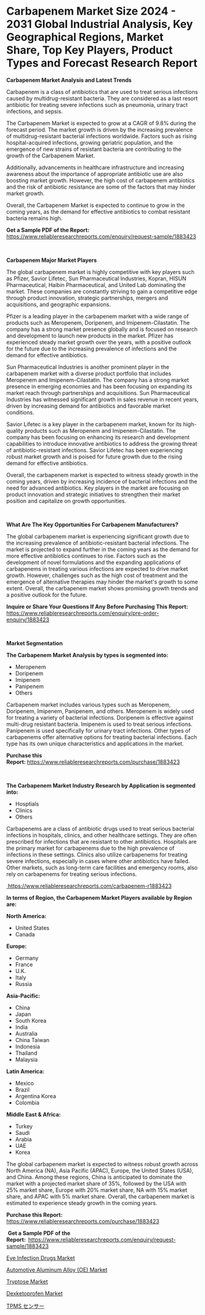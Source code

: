 <p><h1>Carbapenem Market Size 2024 - 2031 Global Industrial Analysis, Key Geographical Regions, Market Share, Top Key Players, Product Types and Forecast Research Report</h1></p><p><strong>Carbapenem Market Analysis and Latest Trends</strong></p>
<p><p>Carbapenem is a class of antibiotics that are used to treat serious infections caused by multidrug-resistant bacteria. They are considered as a last resort antibiotic for treating severe infections such as pneumonia, urinary tract infections, and sepsis.</p><p>The Carbapenem Market is expected to grow at a CAGR of 9.8% during the forecast period. The market growth is driven by the increasing prevalence of multidrug-resistant bacterial infections worldwide. Factors such as rising hospital-acquired infections, growing geriatric population, and the emergence of new strains of resistant bacteria are contributing to the growth of the Carbapenem Market.</p><p>Additionally, advancements in healthcare infrastructure and increasing awareness about the importance of appropriate antibiotic use are also boosting market growth. However, the high cost of carbapenem antibiotics and the risk of antibiotic resistance are some of the factors that may hinder market growth.</p><p>Overall, the Carbapenem Market is expected to continue to grow in the coming years, as the demand for effective antibiotics to combat resistant bacteria remains high.</p></p>
<p><strong>Get a Sample PDF of the Report:&nbsp;</strong> <a href="https://www.reliableresearchreports.com/enquiry/request-sample/1883423">https://www.reliableresearchreports.com/enquiry/request-sample/1883423</a></p>
<p>&nbsp;</p>
<p><strong>Carbapenem Major Market Players</strong></p>
<p><p>The global carbapenem market is highly competitive with key players such as Pfizer, Savior Lifetec, Sun Pharmaceutical Industries, Kopran, HISUN Pharmaceutical, Haibin Pharmaceutical, and United Lab dominating the market. These companies are constantly striving to gain a competitive edge through product innovation, strategic partnerships, mergers and acquisitions, and geographic expansions.</p><p>Pfizer is a leading player in the carbapenem market with a wide range of products such as Meropenem, Doripenem, and Imipenem-Cilastatin. The company has a strong market presence globally and is focused on research and development to launch new products in the market. Pfizer has experienced steady market growth over the years, with a positive outlook for the future due to the increasing prevalence of infections and the demand for effective antibiotics.</p><p>Sun Pharmaceutical Industries is another prominent player in the carbapenem market with a diverse product portfolio that includes Meropenem and Imipenem-Cilastatin. The company has a strong market presence in emerging economies and has been focusing on expanding its market reach through partnerships and acquisitions. Sun Pharmaceutical Industries has witnessed significant growth in sales revenue in recent years, driven by increasing demand for antibiotics and favorable market conditions.</p><p>Savior Lifetec is a key player in the carbapenem market, known for its high-quality products such as Meropenem and Imipenem-Cilastatin. The company has been focusing on enhancing its research and development capabilities to introduce innovative antibiotics to address the growing threat of antibiotic-resistant infections. Savior Lifetec has been experiencing robust market growth and is poised for future growth due to the rising demand for effective antibiotics.</p><p>Overall, the carbapenem market is expected to witness steady growth in the coming years, driven by increasing incidence of bacterial infections and the need for advanced antibiotics. Key players in the market are focusing on product innovation and strategic initiatives to strengthen their market position and capitalize on growth opportunities.</p></p>
<p>&nbsp;</p>
<p><strong>What Are The Key Opportunities For Carbapenem Manufacturers?</strong></p>
<p><p>The global carbapenem market is experiencing significant growth due to the increasing prevalence of antibiotic-resistant bacterial infections. The market is projected to expand further in the coming years as the demand for more effective antibiotics continues to rise. Factors such as the development of novel formulations and the expanding applications of carbapenems in treating various infections are expected to drive market growth. However, challenges such as the high cost of treatment and the emergence of alternative therapies may hinder the market's growth to some extent. Overall, the carbapenem market shows promising growth trends and a positive outlook for the future.</p></p>
<p><strong>Inquire or Share Your Questions If Any Before Purchasing This Report:</strong> <a href="https://www.reliableresearchreports.com/enquiry/pre-order-enquiry/1883423">https://www.reliableresearchreports.com/enquiry/pre-order-enquiry/1883423</a></p>
<p>&nbsp;</p>
<p><strong>Market Segmentation</strong></p>
<p><strong>The Carbapenem Market Analysis by types is segmented into:</strong></p>
<p><ul><li>Meropenem</li><li>Doripenem</li><li>Imipenem</li><li>Panipenem</li><li>Others</li></ul></p>
<p><p>Carbapenem market includes various types such as Meropenem, Doripenem, Imipenem, Panipenem, and others. Meropenem is widely used for treating a variety of bacterial infections. Doripenem is effective against multi-drug resistant bacteria. Imipenem is used to treat serious infections. Panipenem is used specifically for urinary tract infections. Other types of carbapenems offer alternative options for treating bacterial infections. Each type has its own unique characteristics and applications in the market.</p></p>
<p><strong>Purchase this Report:&nbsp;</strong><a href="https://www.reliableresearchreports.com/purchase/1883423">https://www.reliableresearchreports.com/purchase/1883423</a></p>
<p>&nbsp;</p>
<p><strong>The Carbapenem Market Industry Research by Application is segmented into:</strong></p>
<p><ul><li>Hosptials</li><li>Clinics</li><li>Others</li></ul></p>
<p><p>Carbapenems are a class of antibiotic drugs used to treat serious bacterial infections in hospitals, clinics, and other healthcare settings. They are often prescribed for infections that are resistant to other antibiotics. Hospitals are the primary market for carbapenems due to the high prevalence of infections in these settings. Clinics also utilize carbapenems for treating severe infections, especially in cases where other antibiotics have failed. Other markets, such as long-term care facilities and emergency rooms, also rely on carbapenems for treating serious infections.</p></p>
<p><a href="https://www.reliableresearchreports.com/carbapenem-r1883423">&nbsp;https://www.reliableresearchreports.com/carbapenem-r1883423</a></p>
<p><strong>In terms of Region, the Carbapenem Market Players available by Region are:</strong></p>
<p>
    <p> <strong> North America: </strong>
        <ul>
            <li>United States</li>
            <li>Canada</li>
        </ul>
        </p> 
    <p> <strong> Europe: </strong>
        <ul>
            <li>Germany</li>
            <li>France</li>
            <li>U.K.</li>
            <li>Italy</li>
            <li>Russia</li>
        </ul>
        </p> 
    <p> <strong> Asia-Pacific: </strong>
        <ul>
            <li>China</li>
            <li>Japan</li>
            <li>South Korea</li>
            <li>India</li>
            <li>Australia</li>
            <li>China Taiwan</li>
            <li>Indonesia</li>
            <li>Thailand</li>
            <li>Malaysia</li>
        </ul>
        </p> 
    <p> <strong> Latin America: </strong>
        <ul>
            <li>Mexico</li>
            <li>Brazil</li>
            <li>Argentina Korea</li>
            <li>Colombia</li>
        </ul>
        </p> 
    <p> <strong> Middle East & Africa: </strong>
        <ul>
            <li>Turkey</li>
            <li>Saudi</li>
            <li>Arabia</li>
            <li>UAE</li>
            <li>Korea</li>
        </ul>
    </p>
    </p>
<p><p>The global carbapenem market is expected to witness robust growth across North America (NA), Asia Pacific (APAC), Europe, the United States (USA), and China. Among these regions, China is anticipated to dominate the market with a projected market share of 35%, followed by the USA with 25% market share, Europe with 20% market share, NA with 15% market share, and APAC with 5% market share. Overall, the carbapenem market is estimated to experience steady growth in the coming years.</p></p>
<p><strong>Purchase this Report: </strong><a href="https://www.reliableresearchreports.com/purchase/1883423">https://www.reliableresearchreports.com/purchase/1883423</a></p>
<p>&nbsp;<strong>Get a Sample PDF of the Report:&nbsp;&nbsp;</strong><a href="https://www.reliableresearchreports.com/enquiry/request-sample/1883423">https://www.reliableresearchreports.com/enquiry/request-sample/1883423</a></p>
<p><strong></strong></p>
<p><p><a href="https://github.com/shotows/Market-Research-Report-List-2/blob/main/eye-infection-drugs-market.md">Eye Infection Drugs Market</a></p><p><a href="https://issuu.com/reportprime-2/docs/automotive-aluminum-alloy-oe-market-size-2030.pptx">Automotive Aluminum Alloy (OE) Market</a></p><p><a href="https://www.linkedin.com/pulse/tryptose-market-research-report-provides-thorough-industry-overview-iizzf">Tryptose Market</a></p><p><a href="https://github.com/Sinjinluong3e0awx2m195k76/Market-Research-Report-List-2/blob/main/dexketoprofen-market.md">Dexketoprofen Market</a></p><p><a href="https://github.com/andrade7361/Market-Research-Report-List-1/blob/main/313453959059.md">TPMS センサー</a></p></p>